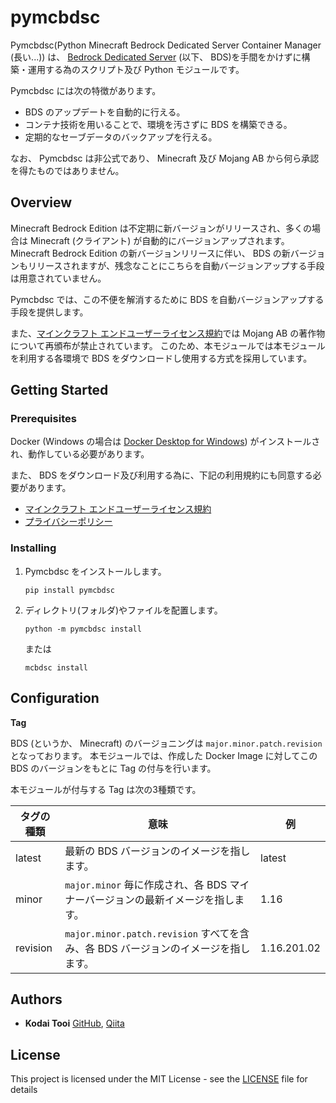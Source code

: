 # pymcbdsc

Pymcbdsc(Python Minecraft Bedrock Dedicated Server Container Manager (長い...)) は、 [Bedrock Dedicated Server](https://www.minecraft.net/en-us/download/server/bedrock) (以下、 BDS)を手間をかけずに構築・運用する為のスクリプト及び Python モジュールです。

Pymcbdsc には次の特徴があります。

*   BDS のアップデートを自動的に行える。
*   コンテナ技術を用いることで、環境を汚さずに BDS を構築できる。
*   定期的なセーブデータのバックアップを行える。

なお、 Pymcbdsc は非公式であり、 Minecraft 及び Mojang AB から何ら承認を得たものではありません。

## Overview

Minecraft Bedrock Edition は不定期に新バージョンがリリースされ、多くの場合は Minecraft (クライアント) が自動的にバージョンアップされます。
Minecraft Bedrock Edition の新バージョンリリースに伴い、 BDS の新バージョンもリリースされますが、残念なことにこちらを自動バージョンアップする手段は用意されていません。

Pymcbdsc では、この不便を解消するために BDS を自動バージョンアップする手段を提供します。

また、[マインクラフト エンドユーザーライセンス規約](https://account.mojang.com/terms)では Mojang AB の著作物について再頒布が禁止されています。
このため、本モジュールでは本モジュールを利用する各環境で BDS をダウンロードし使用する方式を採用しています。

## Getting Started

### Prerequisites

Docker (Windows の場合は [Docker Desktop for Windows](https://hub.docker.com/editions/community/docker-ce-desktop-windows)) がインストールされ、動作している必要があります。

また、 BDS をダウンロード及び利用する為に、下記の利用規約にも同意する必要があります。

*   [マインクラフト エンドユーザーライセンス規約](https://account.mojang.com/terms)
*   [プライバシーポリシー](https://privacy.microsoft.com/ja-jp/privacystatement)

### Installing

1.  Pymcbdsc をインストールします。

    ```
    pip install pymcbdsc
    ```
1.  ディレクトリ(フォルダ)やファイルを配置します。

    ```
    python -m pymcbdsc install
    ```
    または

    ```
    mcbdsc install
    ```

## Configuration

**Tag**

BDS (というか、 Minecraft) のバージョニングは `major.minor.patch.revision` となっております。
本モジュールでは、作成した Docker Image に対してこの BDS のバージョンをもとに Tag の付与を行います。

本モジュールが付与する Tag は次の3種類です。

|タグの種類|意味|例|
|----|----|----|
|latest|最新の BDS バージョンのイメージを指します。|latest|
|minor|`major.minor` 毎に作成され、各 BDS マイナーバージョンの最新イメージを指します。|1.16|
|revision|`major.minor.patch.revision` すべてを含み、各 BDS バージョンのイメージを指します。|1.16.201.02|

## Authors

*   **Kodai Tooi** [GitHub](https://github.com/ktooi), [Qiita](https://qiita.com/ktooi)

## License

This project is licensed under the MIT License - see the [LICENSE](LICENSE) file for details
